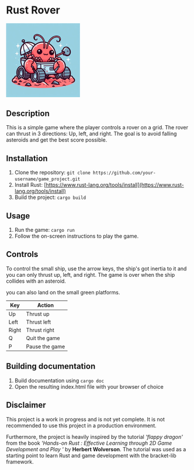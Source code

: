 # Rust Rover
<img src="https://github.com/RachBartmoss/Rust-Rover/blob/master/Resources/icon.jpg" width="40%" height="40%">

## Description
This is a simple game where the player controls a rover on a grid. The rover can thrust in 3 directions: Up, left, and right. The goal is to avoid falling asteroids and get the best score possible.

## Installation
1. Clone the repository: `git clone https://github.com/your-username/game_project.git`
2. Install Rust: [https://www.rust-lang.org/tools/install](https://www.rust-lang.org/tools/install)
3. Build the project: `cargo build`

## Usage
1. Run the game: `cargo run`
2. Follow the on-screen instructions to play the game.

## Controls

To control the small ship, use the arrow keys, the ship's got inertia to it and you can only thrust up, left, and right. The game is over when the ship collides with an asteroid.

you can also land on the small green platforms.

| Key | Action |
| --- | ------ |
| Up   | Thrust up |
| Left  | Thrust left |
| Right   | Thrust right |
| Q   | Quit the game |
| P   | Pause the game |



## Building documentation 
1. Build documentation using `cargo doc`
2. Open the resulting index.html file with your browser of choice

## Disclaimer

This project is a work in progress and is not yet complete. It is not recommended to use this project in a production environment.

Furthermore, the project is heavily inspired by the tutorial *'flappy dragon'* from the book *'Hands-on Rust : Effective Learning through 2D Game Development and Play '* by **Herbert Wolverson**. The tutorial was used as a starting point to learn Rust and game development with the bracket-lib framework.

